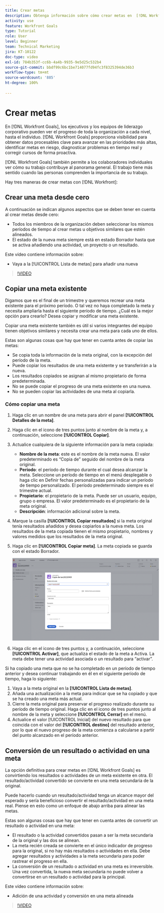 ```yaml
---
title: Crear metas
description: Obtenga información sobre cómo crear metas en  [!DNL Workfront Goals]  usando tres opciones diferentes.
activity: use
feature: Workfront Goals
type: Tutorial
role: User
level: Beginner
team: Technical Marketing
jira: KT-10122
doc-type: video
exl-id: 784b353f-cc6b-4a4b-9935-9e5d25c532b4
source-git-commit: bbdf99c6bc1be714077fd94fc3f8325394de36b3
workflow-type: tm+mt
source-wordcount: '885'
ht-degree: 100%

---
```


# Crear metas

En [!DNL Workfront Goals], los ejecutivos y los equipos de liderazgo corporativo pueden ver el progreso de toda la organización a cada nivel, hasta el individuo. [!DNL Workfront Goals] proporciona visibilidad para obtener datos procesables clave para avanzar en las prioridades más altas, identificar metas en riesgo, diagnosticar problemas en tiempo real y corregir cursos de forma proactiva.

[!DNL Workfront Goals] también permite a los colaboradores individuales ver cómo su trabajo contribuye al panorama general. El trabajo tiene más sentido cuando las personas comprenden la importancia de su trabajo.

Hay tres maneras de crear metas con [!DNL Workfront]:

## Crear una meta desde cero

A continuación se indican algunos aspectos que se deben tener en cuenta al crear metas desde cero:

* Todos los miembros de la organización deben seleccionar los mismos períodos de tiempo al crear metas u objetivos similares que estén alineados.
* El estado de la nueva meta siempre está en estado Borrador hasta que se activa añadiendo una actividad, un proyecto o un resultado.

Este vídeo contiene información sobre:

* Vaya a la [!UICONTROL Lista de metas] para añadir una nueva

>[!VIDEO](https://video.tv.adobe.com/v/3412617/?quality=12&learn=on&enablevpops=1&captions=spa)

## Copiar una meta existente

Digamos que es el final de un trimestre y queremos recrear una meta existente para el próximo período. O tal vez no haya completado la meta y necesita ampliarla hasta el siguiente período de tiempo. ¿Cuál es la mejor opción para crearlo? Desea copiar y modificar una meta existente.

Copiar una meta existente también es útil si varios integrantes del equipo tienen objetivos similares y necesita crear una meta para cada uno de ellos.

Estas son algunas cosas que hay que tener en cuenta antes de copiar las metas:

* Se copia toda la información de la meta original, con la excepción del período de la meta.
* Puede copiar los resultados de una meta existente y se transferirán a la nueva.
* Los resultados copiados se asignan al mismo propietario de forma predeterminada.
* No se puede copiar el progreso de una meta existente en una nueva.
* No se pueden copiar las actividades de una meta al copiarla.

### Cómo copiar una meta

1. Haga clic en un nombre de una meta para abrir el panel **[!UICONTROL Detalles de la meta]**.
1. Haga clic en el icono de tres puntos junto al nombre de la meta y, a continuación, seleccione **[!UICONTROL Copiar]**.
1. Actualice cualquiera de la siguiente información para la meta copiada:
   * **Nombre de la meta**: este es el nombre de la meta nueva. El valor predeterminado es “Copia de” seguido del nombre de la meta original.
   * **Período**: el período de tiempo durante el cual desea alcanzar la meta. Seleccione un período de tiempo en el menú desplegable o haga clic en Definir fechas personalizadas para indicar un período de tiempo personalizado. El período predeterminado siempre es el trimestre actual.
   * **Propietario**: el propietario de la meta. Puede ser un usuario, equipo, grupo o empresa. El valor predeterminado es el propietario de la meta original.
   * **Descripción**: información adicional sobre la meta.

1. Marque la casilla **[!UICONTROL Copiar resultados]** si la meta original tenía resultados añadidos y desea copiarlos a la nueva meta. Los resultados de la meta copiada tienen el mismo propietario, nombres y valores medidos que los resultados de la meta original.

1. Haga clic en **[!UICONTROL Copiar meta]**. La meta copiada se guarda con el estado Borrador.

   ![Una imagen del panel [!UICONTROL Detalles de la meta] en [!DNL Workfront Goals] con la opción [!UICONTROL Copiar]](assets/03-workfront-goals-copy-a-goal.png)

1. Haga clic en el icono de tres puntos y, a continuación, seleccione **[!UICONTROL Activar]**, que actualiza el estado de la meta a Activa. La meta debe tener una actividad asociada o un resultado para “activar”.

Si ha copiado una meta que no se ha completado en un período de tiempo anterior y desea continuar trabajando en él en el siguiente período de tiempo, haga lo siguiente:

1. Vaya a la meta original en la **[!UICONTROL Lista de metas]**.
1. Añada una actualización a la meta para indicar que se ha copiado y que se ha creado una meta más actual.
1. Cierre la meta original para preservar el progreso realizado durante su período de tiempo original. Haga clic en el icono de tres puntos junto al nombre de la meta y seleccione **[!UICONTROL Cerrar]** en el menú.
1. Actualice el valor [!UICONTROL Inicial] del nuevo resultado para que coincida con el valor del **[!UICONTROL destino]** del resultado anterior, por lo que el nuevo progreso de la meta comienza a calcularse a partir del punto alcanzado en el período anterior.

## Conversión de un resultado o actividad en una meta

La opción definitiva para crear metas en [!DNL Workfront Goals] es convirtiendo los resultados o actividades de un meta existente en otra. El resultado/actividad convertido se convierte en una meta secundaria de la original.

Puede hacerlo cuando un resultado/actividad tenga un alcance mayor del esperado y sería beneficioso convertir el resultado/actividad en una meta real. Piense en esto como un enfoque de abajo arriba para alinear las metas.

Estas son algunas cosas que hay que tener en cuenta antes de convertir un resultado o actividad en una meta:

* El resultado o la actividad convertidos pasan a ser la meta secundaria de la original y las dos se alinean.
* La meta recién creada se convierte en el único indicador de progreso para la original, si no hay más resultados o actividades en ella. Debe agregar resultados y actividades a la meta secundaria para poder rastrear el progreso en ella.
* La conversión de un resultado o actividad en una meta es irreversible. Una vez convertida, la nueva meta secundaria no puede volver a convertirse en un resultado o actividad para la principal.

Este vídeo contiene información sobre:

* Adición de una actividad y conversión en una meta alineada

>[!VIDEO](https://video.tv.adobe.com/v/3416522/?quality=12&learn=on&enablevpops=1&captions=spa)

